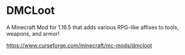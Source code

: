 # DMCLoot
A Minecraft Mod for 1.16.5 that adds various RPG-like affixes to tools, weapons, and armor!

https://www.curseforge.com/minecraft/mc-mods/dmcloot

